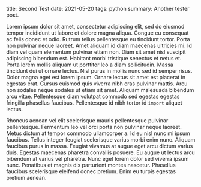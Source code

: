 title: Second Test
date: 2021-05-20
tags: python
summary: Another tester post.


Lorem ipsum dolor sit amet, consectetur adipiscing elit, sed do eiusmod 
tempor incididunt ut labore et dolore magna aliqua. Congue eu consequat ac 
felis donec et odio. Rutrum tellus pellentesque eu tincidunt tortor. Porta 
non pulvinar neque laoreet. Amet aliquam id diam maecenas ultricies mi. Id 
diam vel quam elementum pulvinar etiam non. Diam sit amet nisl suscipit 
adipiscing bibendum est. Habitant morbi tristique senectus et netus et. 
Porta lorem mollis aliquam ut porttitor leo a diam sollicitudin. Massa 
tincidunt dui ut ornare lectus. Nisl purus in mollis nunc sed id semper 
risus. Dolor magna eget est lorem ipsum. Ornare lectus sit amet est placerat 
in egestas erat. Cursus euismod quis viverra nibh cras pulvinar mattis. Arcu non sodales neque sodales ut etiam sit amet. Aliquam malesuada bibendum arcu vitae. Pellentesque diam volutpat commodo sed egestas egestas fringilla phasellus faucibus. Pellentesque id nibh tortor id `import` aliquet lectus.

Rhoncus aenean vel elit scelerisque mauris pellentesque pulvinar pellentesque. Fermentum leo vel orci porta non pulvinar neque laoreet. Metus dictum at tempor commodo ullamcorper a. Id eu nisl nunc mi ipsum faucibus. Tellus integer feugiat scelerisque varius morbi enim nunc. Aliquam faucibus purus in massa. Feugiat vivamus at augue eget arcu dictum varius duis. Egestas maecenas pharetra convallis posuere. Eu augue ut lectus arcu bibendum at varius vel pharetra. Nunc eget lorem dolor sed viverra ipsum nunc. Penatibus et magnis dis parturient montes nascetur. Phasellus faucibus scelerisque eleifend donec pretium. Enim eu turpis egestas pretium aenean.